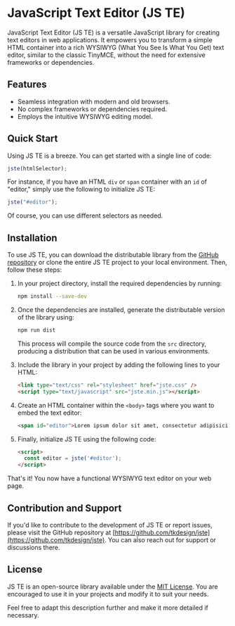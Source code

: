 ﻿# JavaScript Text Editor (JS TE)

JavaScript Text Editor (JS TE) is a versatile JavaScript library for creating text editors in web applications. It empowers you to transform a simple HTML container into a rich WYSIWYG (What You See Is What You Get) text editor, similar to the classic TinyMCE, without the need for extensive frameworks or dependencies.

## Features

- Seamless integration with modern and old browsers.
- No complex frameworks or dependencies required.
- Employs the intuitive WYSIWYG editing model.

## Quick Start

Using JS TE is a breeze. You can get started with a single line of code:

```javascript
jste(htmlSelector);
```

For instance, if you have an HTML `div` or `span` container with an `id` of "editor," simply use the following to initialize JS TE:

```javascript
jste("#editor");
```

Of course, you can use different selectors as needed.

## Installation

To use JS TE, you can download the distributable library from the [GitHub repository](https://github.com/tkdesign/jste) or clone the entire JS TE project to your local environment. Then, follow these steps:

1. In your project directory, install the required dependencies by running:

   ```bash
   npm install --save-dev
   ```

2. Once the dependencies are installed, generate the distributable version of the library using:

   ```bash
   npm run dist
   ```

   This process will compile the source code from the `src` directory, producing a distribution that can be used in various environments.

3. Include the library in your project by adding the following lines to your HTML:

   ```html
   <link type="text/css" rel="stylesheet" href="jste.css" />
   <script type="text/javascript" src="jste.min.js"></script>
   ```

4. Create an HTML container within the `<body>` tags where you want to embed the text editor:

   ```html
   <span id="editor">Lorem ipsum dolor sit amet, consectetur adipisicing elit. Accusantium ad alias amet, commodi earum, ex illum maiores neque nostrum nulla quae repellat repellendus repudiandae rerum suscipit, totam ut voluptate. Eligendi!</span>
   ```

5. Finally, initialize JS TE using the following code:

   ```html
   <script>
     const editor = jste('#editor');
   </script>
   ```

That's it! You now have a functional WYSIWYG text editor on your web page.

## Contribution and Support

If you'd like to contribute to the development of JS TE or report issues, please visit the GitHub repository at [https://github.com/tkdesign/jste](https://github.com/tkdesign/jste). You can also reach out for support or discussions there.

## License

JS TE is an open-source library available under the [MIT License](LICENSE.md). You are encouraged to use it in your projects and modify it to suit your needs.

Feel free to adapt this description further and make it more detailed if necessary.